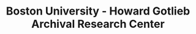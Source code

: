 ---
layout: repo
title: "Boston University - Howard Gotlieb Archival Research Center"
id: 17625
permalink: repos/17625/
---